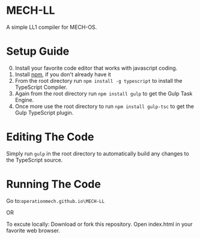 MECH-LL
=======

A simple LL1 compiler for MECH-OS.

Setup Guide
===========

0.  Install your favorite code editor that works with javascript coding.
1.  Install [npm](https://www.npmjs.org/), if you don't already have it
2.  From the root directory run `npm install -g typescript` to install the TypeScript Compiler.
3.  Again from the root directory run `npm install gulp` to get the Gulp Task Engine.
4.  Once more use the root directory to run `npm install gulp-tsc` to get the Gulp TypeScript plugin.

Editing The Code
================

Simply run `gulp` in the root directory to automatically build any changes to the TypeScript source.

Running The Code
================

Go to:`operationmech.github.io\MECH-LL`

OR

To excute locally:
 Download or fork this repository.
 Open index.html in your favorite web browser.
